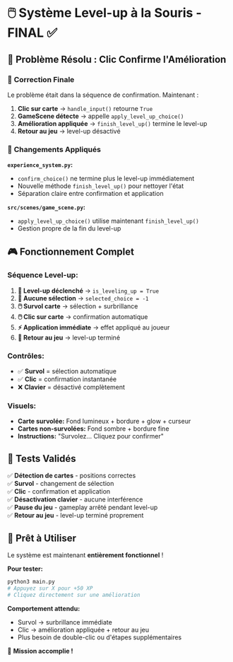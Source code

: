 # 🖱️ Système Level-up à la Souris - FINAL ✅

## 🎯 **Problème Résolu : Clic Confirme l'Amélioration**

### 🔧 **Correction Finale**

Le problème était dans la séquence de confirmation. Maintenant :

1. **Clic sur carte** → `handle_input()` retourne `True`
2. **GameScene détecte** → appelle `apply_level_up_choice()`
3. **Amélioration appliquée** → `finish_level_up()` termine le level-up
4. **Retour au jeu** → level-up désactivé

### 📝 **Changements Appliqués**

**`experience_system.py`:**
- `confirm_choice()` ne termine plus le level-up immédiatement
- Nouvelle méthode `finish_level_up()` pour nettoyer l'état
- Séparation claire entre confirmation et application

**`src/scenes/game_scene.py`:**
- `apply_level_up_choice()` utilise maintenant `finish_level_up()`
- Gestion propre de la fin du level-up

## 🎮 **Fonctionnement Complet**

### **Séquence Level-up:**
1. **🎲 Level-up déclenché** → `is_leveling_up = True`
2. **🎯 Aucune sélection** → `selected_choice = -1`
3. **🖱️ Survol carte** → sélection + surbrillance
4. **🖱️ Clic sur carte** → confirmation automatique
5. **⚡ Application immédiate** → effet appliqué au joueur
6. **🏁 Retour au jeu** → level-up terminé

### **Contrôles:**
- ✅ **Survol** = sélection automatique
- ✅ **Clic** = confirmation instantanée  
- ❌ **Clavier** = désactivé complètement

### **Visuels:**
- **Carte survolée:** Fond lumineux + bordure + glow + curseur
- **Cartes non-survolées:** Fond sombre + bordure fine
- **Instructions:** "Survolez... Cliquez pour confirmer"

## 🧪 **Tests Validés**

✅ **Détection de cartes** - positions correctes  
✅ **Survol** - changement de sélection  
✅ **Clic** - confirmation et application  
✅ **Désactivation clavier** - aucune interférence  
✅ **Pause du jeu** - gameplay arrêté pendant level-up  
✅ **Retour au jeu** - level-up terminé proprement  

## 🚀 **Prêt à Utiliser**

Le système est maintenant **entièrement fonctionnel** ! 

**Pour tester:**
```bash
python3 main.py
# Appuyez sur X pour +50 XP
# Cliquez directement sur une amélioration
```

**Comportement attendu:**
- Survol → surbrillance immédiate
- Clic → amélioration appliquée + retour au jeu
- Plus besoin de double-clic ou d'étapes supplémentaires

🎉 **Mission accomplie !**